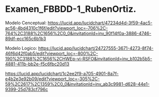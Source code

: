# Examen_FBBDD-1_RubenOrtiz.
Modelo Cenceptual:
https://lucid.app/lucidchart/47234d4d-3f59-4ac5-ac56-4bd4310c1f6f/edit?viewport_loc=-706%2C-764%2C3188%2C1656%2C0_0&invitationId=inv_90f14f0a-3886-4746-89df-ecc165c6b1b3

Modelo Logico:
https://lucid.app/lucidchart/24727555-3671-4273-8f74-46f6d42f0ab5/edit?viewport_loc=-800%2C-190%2C3188%2C1656%2CHWEp-vi-RSFO&invitationId=inv_b102b5b5-4881-411b-bb2e-f5c6fbc20d13

https://lucid.app/lucidchart/1c2ee2f9-a705-4901-8a7f-e4b2e3e92b09/edit?viewport_loc=-305%2C-59%2C2617%2C1359%2C0_0&invitationId=inv_ab3c9981-d628-44e1-9399-25d783cf796c
